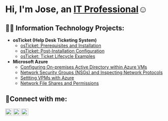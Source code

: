 <h1>Hi, I'm Jose, an <a href="https://linkedin.com/in/Jose">IT Professional</a>☺</h1>

<h2>👨‍💻 Information Technology Projects:</h2>

- <b>osTicket (Help Desk Ticketing System)</b>
  - [osTicket: Prerequisites and Installation](https://github.com/joseech28/osticket-prereqs)
  - [osTicket: Post-Installation Configuration](https://github.com/joseech28/post-install-config)
  - [osTicket: Ticket Lifecycle Examples](https://github.com/joseech28/ticket-lifecycle)
- <b>Microsoft Azure</b>
  - [Configuring On-premises Active Directory within Azure VMs](https://github.com/joseech28/configure-ad)
  - [Network Security Groups (NSGs) and Inspecting Network Protocols](https://github.com/joseech28/-azure-network-protocols)
  - [Settting VPMs with Azure](https://github.com/joseech28/vpm-azure)
  - [Network File Shares and Permissions](https://github.com/joseech28/setting-Permissions-azure)

<h2>🤳Connect with me:</h2>

[<img align="left" alt="Josh | Twitter" width="22px" src="https://cdn.jsdelivr.net/npm/simple-icons@v3/icons/twitter.svg" />][twitter]
[<img align="left" alt="Josh | LinkedIn" width="22px" src="https://cdn.jsdelivr.net/npm/simple-icons@v3/icons/linkedin.svg" />][linkedin]
[<img align="left" alt="Josh | Instagram" width="22px" src="https://cdn.jsdelivr.net/npm/simple-icons@v3/icons/instagram.svg" />][instagram]

[twitter]: https://twitter.com/Jose
[instagram]: https://www.instagram.com/Jose
[linkedin]: https://linkedin.com/in/Jose
